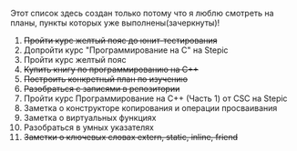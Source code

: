Этот список здесь создан только потому что я люблю смотреть на планы, пункты которых уже выполнены(зачеркнуты)!

1) ~~Пройти курс желтый пояс до юнит-тестирования~~
2) Допройти курс "Программирование на С" на Stepic 
3) Пройти курс желтый пояс 
4) ~~Купить книгу по программированию на С++~~
5) ~~Построить конкретный план по изучению~~
6) ~~Разобраться с записями в репозитории~~
7) Пройти курс Программирование на С++ (Часть 1) от CSC на Stepic
8) Заметка о конструкторе копирования и операции просваивания
9) Заметка о виртуальных функциях
10) Разобраться в умных указателях
11) ~~Заметки о ключевых словах extern, static, inline, friend~~


